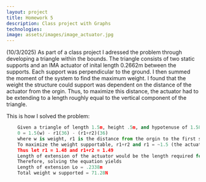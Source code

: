 ```yaml
---
layout: project
title: Homework 5 
description: Class project with Graphs
technologies:
image: assets/images/image_actuator.jpg
---
```


(10/3/2025)
As part of a class project I adressed the problem through developing a triangle within the bounds.  The triangle consists of two static supports and an IMA actuator of inital length 0.2662m between the supports.  Each support was perpendicular to the ground.  I then summed the moment of the system to find the maximum weight.  I found that the weight the structure could support was dependent on the distance of the actuator from the orgin.  Thus, to maximize this distance, the actuator had to be extending to a length roughly equal to the vertical component of the triangle.


This is how I solved the problem:

```python
    Given a triangle of length 1.5m, height .5m, and hypotenuse of 1.58m, taking the moment about point O in the image yields the equation:
    0 = 1.5(w) - r1(36) - (r1+r2)(36)
    where w is weight, r1 is the distance from the orgin to the first support and r2 is the distance from the first support to the second support.
    To maximize the weight supportable, r1+r2 and r1 = ~1.5 (the actuator can't occupy the same space as another support)
    Thus let r1 = 1.48 and r1+r2 = 1.49
    Length of extension of the actuator would be the length required for actuator to reach the maximum height in the bound (0.5m) so length of extension Lo would be 5 - 0.2662 = .2338 m
    Therefore, solving the equation yields
    Length of extension Lo = .2338m
    Total weight w supported = 71.28N
```





